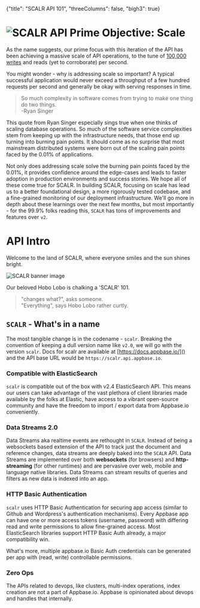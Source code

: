 {"title": "SCALR API 101", "threeColumns": false, "bigh3": true}

# ![SCALR](https://i.imgur.com/Eppz2lz.png?1) API Prime Objective: Scale

As the name suggests, our prime focus with this iteration of the API has been achieving a massive scale of API operations, to the tune of [100,000 writes](http://news.appbase.io/scaling-elasticsearch-writes/) and reads (yet to corroborate) per second. 

You might wonder - why is addressing scale so important? A typical successful application would never exceed a throughput of a  few hundred requests per second and generally be okay with serving responses in time.

> So much complexity in software comes from trying to make one thing do two things.  
-Ryan Singer

This quote from Ryan Singer especially sings true when one thinks of scaling database operations. So much of the software service complexities stem from keeping up with the infrastructure needs, that those end up turning into burning pain points. It should come as no surprise that most mainstream distributed systems were born out of the scaling pain points faced by the 0.01% of applications.

Not only does addressing scale solve the burning pain points faced by the 0.01%, it provides confidence around the edge-cases and leads to faster adoption in production environments and success stories. We hope all of these come true for SCALR. In building SCALR, focusing on scale has lead us to a better foundational design, a more rigorously tested codebase, and a fine-grained monitoring of our deployment infrastructure. We'll go more in depth about these learnings over the next few months, but most importantly - for the 99.9% folks reading this, ``SCALR`` has tons of improvements and features over ``v2``.

# API Intro

Welcome to the land of SCALR, where everyone smiles and the sun shines bright. 

![SCALR banner image](https://i.imgur.com/3nYaIQM.png?1)

Our beloved Hobo Lobo is chalking a 'SCALR' 101. 

> "changes what?", asks someone.  
"Everything", says Hobo Lobo rather curtly.

## ``SCALR`` - What's in a name

The most tangible change is in the codename - ``scalr``. Breaking the convention of keeping a dull version name like ``v2.0``, we will go with the version ``scalr``. Docs for scalr are available at [https://docs.appbase.io/]() and the API base URL would be ``https://scalr.api.appbase.io``.

### Compatible with ElasticSearch

``scalr`` is compatible out of the box with v2.4 ElasticSearch API. This means our users can take advantage of the vast plethora of client libraries made available by the folks at Elastic, have access to a vibrant open-source community and have the freedom to import / export data from Appbase.io conveniently. 

### Data Streams 2.0

Data Streams aka realtime events are rethought in ``SCALR``. Instead of being a websockets based extension of the API to track just the document and reference changes, data streams are deeply baked into the ``SCALR`` API. Data Streams are implemented over both **websockets** (for browsers) and **http-streaming** (for other runtimes) and are pervasive over web, mobile and language native libraries. Data Streams can stream results of queries and filters as new data is indexed into an app.


### HTTP Basic Authentication

``scalr`` uses HTTP Basic Authentication for securing app access (similar to Github and Wordpress's authentication mechanisms). Every Appbase app can have one or more access tokens (username, password) with differing read and write permissions to allow fine-grained access. Most ElasticSearch libraries support HTTP Basic Auth already, a major compatibility win.

What's more, multiple appbase.io Basic Auth credentials can be generated per app with (read, write) controllable permissions.

### Zero Ops

The APIs related to devops, like clusters, multi-index operations, index creation are not a part of Appbase.io. Appbase is opinionated about devops and handles that internally.
                        
